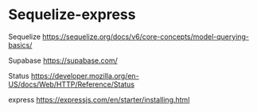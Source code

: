 # Sequelize-express

Sequelize
https://sequelize.org/docs/v6/core-concepts/model-querying-basics/

Supabase
https://supabase.com/

Status
https://developer.mozilla.org/en-US/docs/Web/HTTP/Reference/Status

express
https://expressjs.com/en/starter/installing.html

